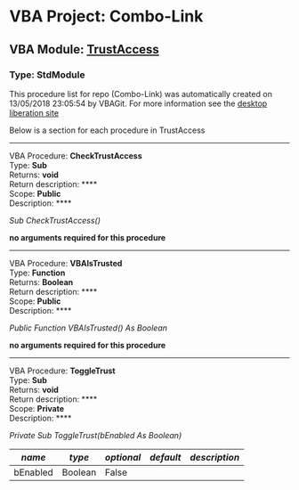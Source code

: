 # VBA Project: **Combo-Link**
## VBA Module: **[TrustAccess](/libraries/TrustAccess.vba "source is here")**
### Type: StdModule  

This procedure list for repo (Combo-Link) was automatically created on 13/05/2018 23:05:54 by VBAGit.
For more information see the [desktop liberation site](http://ramblings.mcpher.com/Home/excelquirks/drivesdk/gettinggithubready "desktop liberation")

Below is a section for each procedure in TrustAccess

---
VBA Procedure: **CheckTrustAccess**  
Type: **Sub**  
Returns: **void**  
Return description: ****  
Scope: **Public**  
Description: ****  

*Sub CheckTrustAccess()*  

**no arguments required for this procedure**


---
VBA Procedure: **VBAIsTrusted**  
Type: **Function**  
Returns: **Boolean**  
Return description: ****  
Scope: **Public**  
Description: ****  

*Public Function VBAIsTrusted() As Boolean*  

**no arguments required for this procedure**


---
VBA Procedure: **ToggleTrust**  
Type: **Sub**  
Returns: **void**  
Return description: ****  
Scope: **Private**  
Description: ****  

*Private Sub ToggleTrust(bEnabled As Boolean)*  

*name*|*type*|*optional*|*default*|*description*
---|---|---|---|---
bEnabled|Boolean|False||
